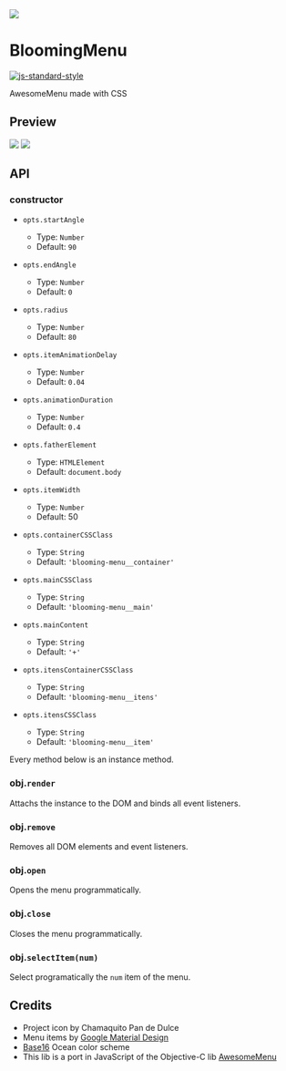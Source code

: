<img src="http://rawgit.com/caiogondim/blooming-menu/master/logo/logo.svg">

# BloomingMenu 
[![js-standard-style](https://img.shields.io/badge/code%20style-standard-brightgreen.svg?style=flat)](https://github.com/feross/standard)

AwesomeMenu made with CSS


## Preview

<img src="http://rawgit.com/caiogondim/blooming-menu/master/gif-preview/center.gif">
<img src="http://rawgit.com/caiogondim/blooming-menu/master/gif-preview/bottom-left.gif">


## API


### constructor

- `opts.startAngle`
  - Type: `Number`
  - Default: `90`


- `opts.endAngle`
  - Type: `Number`
  - Default: `0`


- `opts.radius`
  - Type: `Number`
  - Default: `80`


- `opts.itemAnimationDelay`
  - Type: `Number`
  - Default: `0.04`


- `opts.animationDuration`
  - Type: `Number`
  - Default: `0.4`


- `opts.fatherElement`
  - Type: `HTMLElement`
  - Default: `document.body`


- `opts.itemWidth`
  - Type: `Number`
  - Default: 50


- `opts.containerCSSClass`
  - Type: `String`
  - Default: `'blooming-menu__container'`


- `opts.mainCSSClass`
  - Type: `String`
  - Default: `'blooming-menu__main'`


- `opts.mainContent`
  - Type: `String`
  - Default: `'+'`


- `opts.itensContainerCSSClass`
  - Type: `String`
  - Default: `'blooming-menu__itens'`


- `opts.itensCSSClass`
  - Type: `String`
  - Default: `'blooming-menu__item'`


Every method below is an instance method.

### obj.`render`

Attachs the instance to the DOM and binds all event listeners.

### obj.`remove`

Removes all DOM elements and event listeners.

### obj.`open`

Opens the menu programmatically.

### obj.`close`

Closes the menu programmatically.

### obj.`selectItem(num)`

Select programatically the `num` item of the menu.


## Credits
- Project icon by Chamaquito Pan de Dulce
- Menu items by [Google Material Design](https://github.com/google/material-design-icons)
- [Base16](https://github.com/chriskempson/base16) Ocean color scheme
- This lib is a port in JavaScript of the Objective-C lib [AwesomeMenu](https://github.com/levey/AwesomeMenu)
